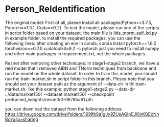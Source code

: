 # Person_ReIdentification

The original model:
First of all, plaese install all packages(Python==3.7.5, Pytorch==1.3.1, Cuda==9.2). To test the model, please run one of the scripts in script folder based on your dataset. 
the main file is iids_tnorm_self_kd.py in example folder. 
to install the required packages, you can use the following lines:
after creating an env in conda,
conda install pytorch==1.6.0 torchvision==0.7.0 cudatoolkit=9.2 -c pytorch
just you need to install numpy and other main packages in requienment.txt, not the whole packages. 


Resnet after removing other techniques:
In stage1-stage2 branch, we have a reid model that i removed AIBN and TNorm techniques from backbone and run the model on the whole dataset. In order to train this model, you should run the train-market.sh in script folder in this branch. Plesea note that you should set your dataset path as the argument of --data-dir in thi train-market.sh. like this example:
python stage1-stage2.py      --data-dir    ../data/market1501       --dataset market1501 --checkpoint pretrained_weights/resnet50-0676ba61.pth

you can download the dataset from the following address:
https://drive.google.com/drive/folders/199jfb9a1gJy9ZUpAGIpEJI6vKGEcNnBo?usp=sharing
